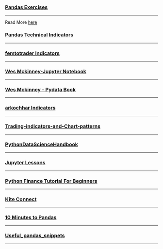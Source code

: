 ### [Pandas Exercises](https://github.com/guipsamora/pandas_exercises)
***
Read More [here](https://github.com/guipsamora/pandas_exercises#pandas-exercises)


### [Pandas Technical Indicators](https://github.com/Crypto-toolbox/pandas-technical-indicators)
***

### [femtotrader Indicators](https://github.com/femtotrader/pandas_talib/blob/master/pandas_talib/__init__.py)
***

### [Wes Mckinney-Jupyter Notebook](http://nbviewer.jupyter.org/github/pydata/pydata-book/tree/2nd-edition/)
***

### [Wes Mckinney - Pydata Book](https://github.com/wesm/pydata-book)
***

### [arkochhar Indicators](https://github.com/arkochhar/Technical-Indicators)
***

### [Trading-indicators-and-Chart-patterns](https://github.com/techietrader/Trading-indicators-and-Chart-patterns)
***

### [PythonDataScienceHandbook](https://github.com/jakevdp/PythonDataScienceHandbook)
***

### [Jupyter Lessons](http://nbviewer.jupyter.org/urls/bitbucket.org/hrojas/learn-pandas/raw/master/lessons/01%20-%20Lesson.ipynb)
***

### [Python Finance Tutorial For Beginners](https://github.com/datacamp/datacamp-community-tutorials/blob/master/Python%20Finance%20Tutorial%20For%20Beginners/Python%20For%20Finance%20Beginners%20Tutorial.ipynb)
***

### [Kite Connect](https://github.com/zerodhatech/pykiteconnect)
***

### [10 Minutes to Pandas](http://www.jeffreytratner.com/example-pandas-docs/html-minor-doc-fixup-10-25/10min.html)
***

### [Useful_pandas_snippets](https://gist.github.com/bsweger/e5817488d161f37dcbd2)
***






